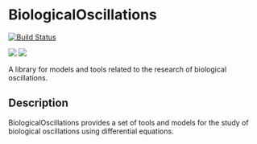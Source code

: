 # BiologicalOscillations

[![Build Status](https://github.com/ftavella/BiologicalOscillations.jl/actions/workflows/CI.yml/badge.svg?branch=master)](https://github.com/ftavella/BiologicalOscillations.jl/actions/workflows/CI.yml?query=branch%3Amaster)

[![](https://img.shields.io/badge/docs-stable-blue.svg)](https://ftavella.github.io/BiologicalOscillations.jl/stable)
[![](https://img.shields.io/badge/docs-dev-blue.svg)](https://ftavella.github.io/PACKAGE_NAME.jl/dev)

A library for models and tools related to the research of biological oscillations.

## Description
BiologicalOscillations provides a set of tools and models for the study of biological oscillations using differential equations.

